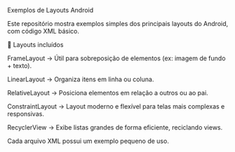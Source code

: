 Exemplos de Layouts Android

Este repositório mostra exemplos simples dos principais layouts do Android, com código XML básico.

📌 Layouts incluídos

FrameLayout → Útil para sobreposição de elementos (ex: imagem de fundo + texto).

LinearLayout → Organiza itens em linha ou coluna.

RelativeLayout → Posiciona elementos em relação a outros ou ao pai.

ConstraintLayout → Layout moderno e flexível para telas mais complexas e responsivas.

RecyclerView → Exibe listas grandes de forma eficiente, reciclando views.

Cada arquivo XML possui um exemplo pequeno de uso.
